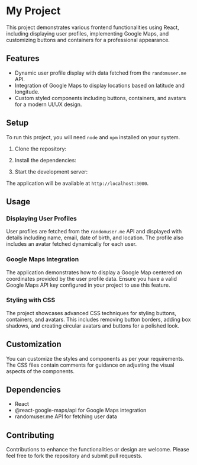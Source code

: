 # My Project

This project demonstrates various frontend functionalities using React, including displaying user profiles, implementing Google Maps, and customizing buttons and containers for a professional appearance.

## Features

- Dynamic user profile display with data fetched from the `randomuser.me` API.
- Integration of Google Maps to display locations based on latitude and longitude.
- Custom styled components including buttons, containers, and avatars for a modern UI/UX design.

## Setup

To run this project, you will need `node` and `npm` installed on your system.

1. Clone the repository:

2. Install the dependencies:

3. Start the development server:

The application will be available at `http://localhost:3000`.

## Usage

### Displaying User Profiles

User profiles are fetched from the `randomuser.me` API and displayed with details including name, email, date of birth, and location. The profile also includes an avatar fetched dynamically for each user.

### Google Maps Integration

The application demonstrates how to display a Google Map centered on coordinates provided by the user profile data. Ensure you have a valid Google Maps API key configured in your project to use this feature.

### Styling with CSS

The project showcases advanced CSS techniques for styling buttons, containers, and avatars. This includes removing button borders, adding box shadows, and creating circular avatars and buttons for a polished look.

## Customization

You can customize the styles and components as per your requirements. The CSS files contain comments for guidance on adjusting the visual aspects of the components.

## Dependencies

- React
- @react-google-maps/api for Google Maps integration
- randomuser.me API for fetching user data

## Contributing

Contributions to enhance the functionalities or design are welcome. Please feel free to fork the repository and submit pull requests.

